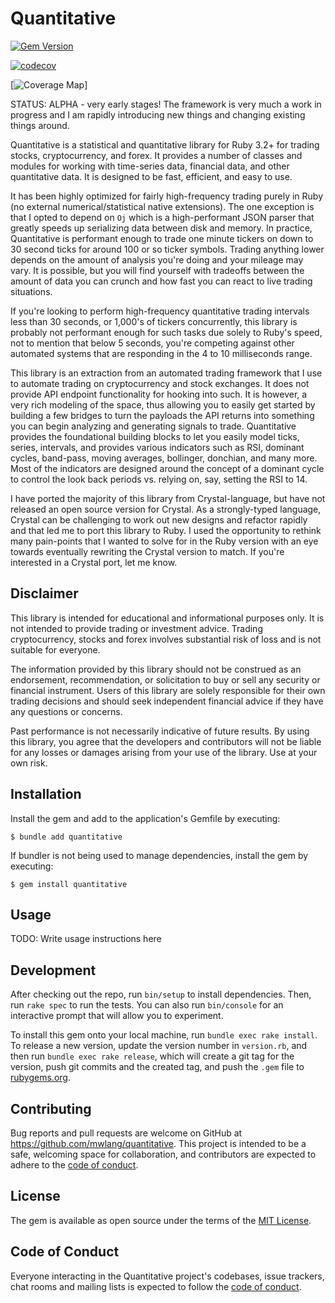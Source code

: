 # Quantitative

[![Gem Version](https://badge.fury.io/rb/quantitative.svg)](https://badge.fury.io/rb/quantitative)

[![codecov](https://codecov.io/gh/mwlang/quantitative/graph/badge.svg?token=ZXMSKQZKD5)](https://codecov.io/gh/mwlang/quantitative)

[![Coverage Map](https://codecov.io/gh/mwlang/quantitative/graphs/sunburst.svg?token=ZXMSKQZKD5)]

STATUS: ALPHA - very early stages!  The framework is very much a work in progress and I am rapidly introducing new things and changing existing things around.

Quantitative is a statistical and quantitative library for Ruby 3.2+ for trading stocks, cryptocurrency, and forex.  It provides a number of classes and modules for working with time-series data, financial data, and other quantitative data.  It is designed to be fast, efficient, and easy to use.

It has been highly optimized for fairly high-frequency trading purely in Ruby (no external numerical/statistical native extensions).  The one exception is that I opted to depend on `Oj` which is a high-performant JSON parser that greatly speeds up serializing data between disk and memory.  In practice, Quantitative is performant enough to trade one minute tickers on down to 30 second ticks for around 100 or so ticker symbols.  Trading anything lower depends on the amount of analysis you're doing and your mileage may vary.  It is possible, but you will find yourself with tradeoffs between the amount of data you can crunch and how fast you can react to live trading situations.

If you're looking to perform high-frequency quantitative trading intervals less than 30 seconds, or 1,000's of tickers concurrently, this library is probably not performant enough for such tasks due solely to Ruby's speed, not to mention that below 5 seconds, you're competing against other automated systems that are responding in the 4 to 10 milliseconds range.

This library is an extraction from an automated trading framework that I use to automate trading on cryptocurrency and stock exchanges.  It does not provide API endpoint functionality for hooking into such.  It is however, a very rich modeling of the space, thus allowing you to easily get started by building a few bridges to turn the payloads the API returns into something you can begin analyzing and generating signals to trade.  Quantitative provides the foundational building blocks to let you easily model ticks, series, intervals, and provides various indicators such as RSI, dominant cycles, band-pass, moving averages, bollinger, donchian, and many more.  Most of the indicators are designed around the concept of a dominant cycle to control the look back periods vs. relying on, say, setting the RSI to 14.

I have ported the majority of this library from Crystal-language, but have not released an open source version for Crystal.  As a strongly-typed language, Crystal can be challenging to work out new designs and refactor rapidly and that led me to port this library to Ruby.  I used the opportunity to rethink many pain-points that I wanted to solve for in the Ruby version with an eye towards eventually rewriting the Crystal version to match.  If you're interested in a Crystal port, let me know.

## Disclaimer

This library is intended for educational and informational purposes only. It is not intended to provide trading or investment advice. Trading cryptocurrency, stocks and forex involves substantial risk of loss and is not suitable for everyone.

The information provided by this library should not be construed as an endorsement, recommendation, or solicitation to buy or sell any security or financial instrument. Users of this library are solely responsible for their own trading decisions and should seek independent financial advice if they have any questions or concerns.

Past performance is not necessarily indicative of future results. By using this library, you agree that the developers and contributors will not be liable for any losses or damages arising from your use of the library. Use at your own risk.

## Installation

Install the gem and add to the application's Gemfile by executing:

    $ bundle add quantitative

If bundler is not being used to manage dependencies, install the gem by executing:

    $ gem install quantitative

## Usage

TODO: Write usage instructions here

## Development

After checking out the repo, run `bin/setup` to install dependencies. Then, run `rake spec` to run the tests. You can also run `bin/console` for an interactive prompt that will allow you to experiment.

To install this gem onto your local machine, run `bundle exec rake install`. To release a new version, update the version number in `version.rb`, and then run `bundle exec rake release`, which will create a git tag for the version, push git commits and the created tag, and push the `.gem` file to [rubygems.org](https://rubygems.org).

## Contributing

Bug reports and pull requests are welcome on GitHub at https://github.com/mwlang/quantitative. This project is intended to be a safe, welcoming space for collaboration, and contributors are expected to adhere to the [code of conduct](https://github.com/mwlang/quantitative/blob/main/CODE_OF_CONDUCT.md).

## License

The gem is available as open source under the terms of the [MIT License](https://opensource.org/licenses/MIT).

## Code of Conduct

Everyone interacting in the Quantitative project's codebases, issue trackers, chat rooms and mailing lists is expected to follow the [code of conduct](https://github.com/mwlang/quantitative/blob/main/CODE_OF_CONDUCT.md).
